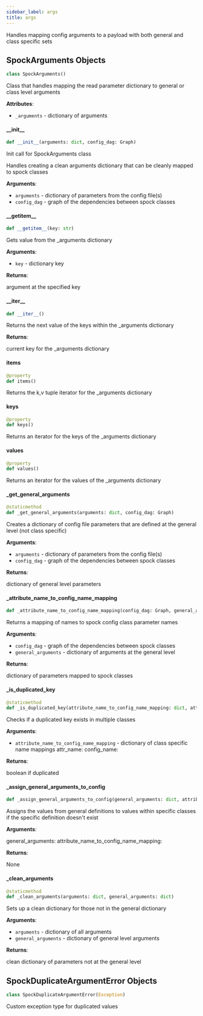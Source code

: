 ```yaml
---
sidebar_label: args
title: args
---
```


Handles mapping config arguments to a payload with both general and class specific sets

## SpockArguments Objects

```python
class SpockArguments()
```

Class that handles mapping the read parameter dictionary to general or class level arguments

**Attributes**:

- `_arguments` - dictionary of arguments

#### \_\_init\_\_

```python
def __init__(arguments: dict, config_dag: Graph)
```

Init call for SpockArguments class

Handles creating a clean arguments dictionary that can be cleanly mapped to spock classes

**Arguments**:

- `arguments` - dictionary of parameters from the config file(s)
- `config_dag` - graph of the dependencies between spock classes

#### \_\_getitem\_\_

```python
def __getitem__(key: str)
```

Gets value from the _arguments dictionary

**Arguments**:

- `key` - dictionary key
  

**Returns**:

  argument at the specified key

#### \_\_iter\_\_

```python
def __iter__()
```

Returns the next value of the keys within the _arguments dictionary

**Returns**:

  current key for the _arguments dictionary

#### items

```python
@property
def items()
```

Returns the k,v tuple iterator for the _arguments dictionary

#### keys

```python
@property
def keys()
```

Returns an iterator for the keys of the _arguments dictionary

#### values

```python
@property
def values()
```

Returns an iterator for the values of the _arguments dictionary

#### \_get\_general\_arguments

```python
@staticmethod
def _get_general_arguments(arguments: dict, config_dag: Graph)
```

Creates a dictionary of config file parameters that are defined at the general level (not class specific)

**Arguments**:

- `arguments` - dictionary of parameters from the config file(s)
- `config_dag` - graph of the dependencies between spock classes
  

**Returns**:

  dictionary of general level parameters

#### \_attribute\_name\_to\_config\_name\_mapping

```python
def _attribute_name_to_config_name_mapping(config_dag: Graph, general_arguments: dict)
```

Returns a mapping of names to spock config class parameter names

**Arguments**:

- `config_dag` - graph of the dependencies between spock classes
- `general_arguments` - dictionary of arguments at the general level
  

**Returns**:

  dictionary of parameters mapped to spock classes

#### \_is\_duplicated\_key

```python
@staticmethod
def _is_duplicated_key(attribute_name_to_config_name_mapping: dict, attr_name: str, config_name: str)
```

Checks if a duplicated key exists in multiple classes

**Arguments**:

- `attribute_name_to_config_name_mapping` - dictionary of class specific name mappings
  attr_name:
  config_name:
  

**Returns**:

  boolean if duplicated

#### \_assign\_general\_arguments\_to\_config

```python
def _assign_general_arguments_to_config(general_arguments: dict, attribute_name_to_config_name_mapping: dict)
```

Assigns the values from general definitions to values within specific classes if the specific definition
doesn&#x27;t exist

**Arguments**:

  general_arguments:
  attribute_name_to_config_name_mapping:
  

**Returns**:

  None

#### \_clean\_arguments

```python
@staticmethod
def _clean_arguments(arguments: dict, general_arguments: dict)
```

Sets up a clean dictionary for those not in the general dictionary

**Arguments**:

- `arguments` - dictionary of all arguments
- `general_arguments` - dictionary of general level arguments
  

**Returns**:

  clean dictionary of parameters not at the general level

## SpockDuplicateArgumentError Objects

```python
class SpockDuplicateArgumentError(Exception)
```

Custom exception type for duplicated values

